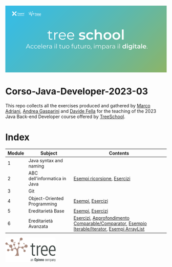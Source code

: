 ![TreeSchool](assets/treeschool_header.png)

# Corso-Java-Developer-2023-03

This repo collects all the exercises produced and gathered by [Marco Adriani](https://github.com/MrSosu), [Andrea Gasparini](https://github.com/andrea-gasparini) and [Davide Fella](https://github.com/davidefella) for the teaching of the 2023 Java Back-end Developer course offered by [TreeSchool](https://tree.it/school/).

# Index

| Module | Subject                      | Contents                                                                                                                                                                                                                                                                                                      |
|--------|------------------------------|---------------------------------------------------------------------------------------------------------------------------------------------------------------------------------------------------------------------------------------------------------------------------------------------------------------|
| 1      | Java syntax and naming       |                                                                                                                                                                                                                                                                                                               |
| 2      | ABC dell'informatica in Java | [Esempi ricorsione](module_02/src/esempi/Ricorsione.java), [Esercizi](module_02/src/esercizi/)                                                                                                                                                                                                                |
| 3      | Git                          |                                                                                                                                                                                                                                                                                                               |
| 4      | Object-Oriented Programming  | [Esempi](module_04/src/esempi/), [Esercizi](module_04/src/esercizi/)                                                                                                                                                                                                                                          |
| 5      | Ereditarietà Base            | [Esempi](module_05/src/esempi/), [Esercizi](module_05/src/esercizi/)                                                                                                                                                                                                                                          |
| 6      | Ereditarietà Avanzata        | [Esercizi](module_06/src/esercizi/), [Approfondimento Comparable/Comparator](module_06/src/esempi/comparator/Classifica.java?plain=1#L107-L125), [Esempio Iterable/Iterator](module_06/src/esempi/lista_di_interi/ListaDiInteri.java?plain=1#L144-L178), [Esempi ArrayList](module_06/src/esempi/EsempiListe) |
<!--
| 7      | Generics & Collections       | [Esempi](module_07/src/esempi), [Esercizi](module_07/src) |
| 8      | Eccezioni e annotazioni      | [Esercizi](module_08/src)                                 |
| 9      | Input & Output               | [Esempi](module_09/src/esempi), [Esercizi](module_09/src) |
| 10     | Design Patterns              | [Esempi](module_10/src/esempi), [Esercizi](module_10/src) |
| 11     | Java Stream                  | [Esercizi](module_11)                                     |
| 12     | Database                     | [Esempi](module_12/src/esempi), [Esercitazione AndiamoATeatro](module_12/src/AndiamoATeatro.pdf)                           |
| 13     | API                          | [Esercizi](module_13/src)                                                                  |
| 14     | Spring                       | [Esercizi](module_14/src)                                                                  |
| 18     | Test                         | [Esercizi](module_18/src)                                                                  |
-->

<img src="assets/treelogo.png" height="75">

